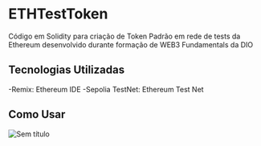# ETHTestToken
Código em Solidity para criação de Token Padrão em rede de tests da Ethereum desenvolvido durante formação de WEB3 Fundamentals da DIO

## Tecnologias Utilizadas

-Remix: Ethereum IDE
-Sepolia TestNet: Ethereum Test Net

## Como Usar

![Sem título](https://github.com/6uilhermeTeixeira/ETHTestToken/assets/58309213/5ce5c774-8dce-44c9-abc6-15805760677c)
